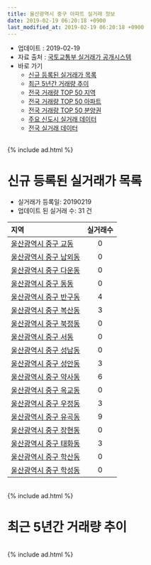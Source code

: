 ```yaml
---
title: 울산광역시 중구 아파트 실거래 정보
date: 2019-02-19 06:20:18 +0900
last_modified_at: 2019-02-19 06:20:18 +0900
---
```


* 업데이트 : 2019-02-19
* 자료 출처 : [국토교통부 실거래가 공개시스템](http://rt.molit.go.kr)
* 바로 가기
    * [신규 등록된 실거래가 목록](#신규-등록된-실거래가-목록)
    * [최근 5년간 거래량 추이](#최근-5년간-거래량-추이)
    * [전국 거래량 TOP 50 지역](https://ayogom.github.io/apt-trade-info/최근-3개월-전국에서-가장-거래가-많이-발생한-지역)
    * [전국 거래량 TOP 50 아파트](https://ayogom.github.io/apt-trade-info/최근-3개월-전국에서-가장-거래가-많이-발생한-아파트)
    * [전국 거래량 TOP 50 분양권](https://ayogom.github.io/apt-trade-info/최근-3개월-전국에서-가장-거래가-많이-발생한-분양권)
    * [주요 신도시 실거래 데이터](https://ayogom.github.io/apt-trade-info/주요-신도시)
    * [전국 실거래 데이터](https://ayogom.github.io/apt-trade-info/전국)

<br>
{% include ad.html %}
<br>

# 신규 등록된 실거래가 목록
* 실거래가 등록일: 20190219
* 업데이트 된 실거래 수: 31 건


|지역|실거래수|
|:---|:---:|
|[울산광역시 중구 교동](https://ayogom.github.io/apt-trade-info/울산광역시-중구-교동)|0|
|[울산광역시 중구 남외동](https://ayogom.github.io/apt-trade-info/울산광역시-중구-남외동)|0|
|[울산광역시 중구 다운동](https://ayogom.github.io/apt-trade-info/울산광역시-중구-다운동)|0|
|[울산광역시 중구 동동](https://ayogom.github.io/apt-trade-info/울산광역시-중구-동동)|0|
|[울산광역시 중구 반구동](https://ayogom.github.io/apt-trade-info/울산광역시-중구-반구동)|4|
|[울산광역시 중구 복산동](https://ayogom.github.io/apt-trade-info/울산광역시-중구-복산동)|3|
|[울산광역시 중구 북정동](https://ayogom.github.io/apt-trade-info/울산광역시-중구-북정동)|0|
|[울산광역시 중구 서동](https://ayogom.github.io/apt-trade-info/울산광역시-중구-서동)|0|
|[울산광역시 중구 성남동](https://ayogom.github.io/apt-trade-info/울산광역시-중구-성남동)|0|
|[울산광역시 중구 성안동](https://ayogom.github.io/apt-trade-info/울산광역시-중구-성안동)|3|
|[울산광역시 중구 약사동](https://ayogom.github.io/apt-trade-info/울산광역시-중구-약사동)|6|
|[울산광역시 중구 옥교동](https://ayogom.github.io/apt-trade-info/울산광역시-중구-옥교동)|0|
|[울산광역시 중구 우정동](https://ayogom.github.io/apt-trade-info/울산광역시-중구-우정동)|3|
|[울산광역시 중구 유곡동](https://ayogom.github.io/apt-trade-info/울산광역시-중구-유곡동)|9|
|[울산광역시 중구 장현동](https://ayogom.github.io/apt-trade-info/울산광역시-중구-장현동)|0|
|[울산광역시 중구 태화동](https://ayogom.github.io/apt-trade-info/울산광역시-중구-태화동)|3|
|[울산광역시 중구 학산동](https://ayogom.github.io/apt-trade-info/울산광역시-중구-학산동)|0|
|[울산광역시 중구 학성동](https://ayogom.github.io/apt-trade-info/울산광역시-중구-학성동)|0|


<br>
{% include ad.html %}
<br>

# 최근 5년간 거래량 추이


<div style="width:100%;">
    <canvas id="deal_progress" height="200"></canvas>
</div>

<script>
new Chart(document.getElementById("deal_progress"), {
    type: 'line',
    data: {
        labels: ['201402','201403','201404','201405','201406','201407','201408','201409','201410','201411','201412','201501','201502','201503','201504','201505','201506','201507','201508','201509','201510','201511','201512','201601','201602','201603','201604','201605','201606','201607','201608','201609','201610','201611','201612','201701','201702','201703','201704','201705','201706','201707','201708','201709','201710','201711','201712','201801','201802','201803','201804','201805','201806','201807','201808','201809','201810','201811','201812','201901','201902'],
        datasets: [{
            label: '매매',
            pointRadius: 1,
            data: [221, 340, 281, 222, 224, 233, 237, 299, 310, 195, 161, 230, 250, 335, 296, 338, 303, 284, 231, 261, 300, 257, 194, 148, 224, 242, 225, 129, 212, 179, 170, 200, 259, 221, 154, 111, 150, 157, 149, 145, 189, 173, 166, 184, 159, 186, 151, 146, 111, 171, 110, 105, 105, 95, 112, 76, 132, 109, 108, 106, 24],
            borderColor: "rgba(255, 201, 14, 1)",
            backgroundColor: "rgba(255, 201, 14, 0.5)",
            fill: false,
            lineTension: 0
        },{
            label: '전월세',
            pointRadius: 1,
            data: [92, 89, 103, 83, 81, 103, 92, 107, 135, 134, 163, 181, 115, 160, 97, 75, 77, 81, 73, 114, 142, 123, 107, 98, 102, 86, 151, 119, 111, 111, 107, 105, 110, 93, 111, 135, 150, 147, 99, 97, 108, 134, 124, 141, 115, 117, 111, 127, 83, 146, 97, 100, 104, 95, 108, 87, 138, 106, 129, 141, 32],
            borderColor: "rgba(0, 141, 185, 1)",
            backgroundColor: "rgba(0, 141, 185, 0.5)",
            fill: false,
            lineTension: 0
        }
        ]
    },
    options: {
        responsive: true,
        title: {
            display: false
        },
        tooltips: {
            mode: 'index',
            intersect: false
        },
        hover: {
            mode: 'nearest',
            intersect: true
        },
        scales: {
            xAxes: [{
                display: true,
                scaleLabel: {
                    display: true,
                    labelString: '년/월'
                }
            }],
            yAxes: [{
                display: true,
                ticks: {
                    suggestedMin: 0,
                },
                scaleLabel: {
                    display: true,
                    labelString: '실거래 수'
                }
            }]
        }
    }
});

</script>


<br>
{% include ad.html %}
<br>

